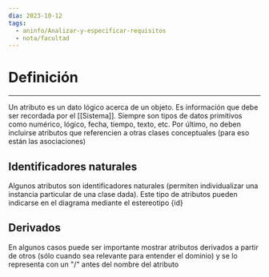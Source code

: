 ```yaml
---
dia: 2023-10-12
tags:
  - aninfo/Analizar-y-especificar-requisitos
  - nota/facultad
---
```

# Definición
---
Un atributo es un dato lógico acerca de un objeto. Es información que debe ser recordada por el [[Sistema]]. Siempre son tipos de datos primitivos como numérico, lógico, fecha, tiempo, texto, etc. Por último, no deben incluirse atributos que referencien a otras clases conceptuales (para eso están las asociaciones)

## Identificadores naturales
Algunos atributos son identificadores naturales (permiten individualizar una instancia particular de una clase dada). Este tipo de atributos pueden indicarse en el diagrama mediante el estereotipo {id}

## Derivados
En algunos casos puede ser importante mostrar atributos derivados a partir de otros (sólo cuando sea relevante para entender el dominio) y se lo representa con un "/" antes del nombre del atributo